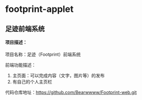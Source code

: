 # footprint-applet

## 足迹前端系统

#### 项目描述：

项目名称：足迹（Footprint）前端系统

前端功能描述：

1. 主页面：可以完成内容（文字，图片等）的发布
2. 有自己的个人主页栏

代码仓库地址：https://github.com/Bearwwww/Footprint-web.git



